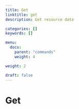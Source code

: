 ```yaml
---
title: Get
linktitle: get
description: Get resource data

categories: []
keywords: []

menu:
  docs:
    parent: "commands"
    weight: 4

weight: 2

draft: false
---
```


# Get
